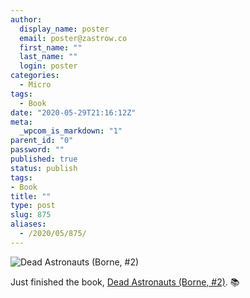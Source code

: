 ```yaml
---
author:
  display_name: poster
  email: poster@zastrow.co
  first_name: ""
  last_name: ""
  login: poster
categories:
  - Micro
tags:
  - Book
date: "2020-05-29T21:16:12Z"
meta:
  _wpcom_is_markdown: "1"
parent_id: "0"
password: ""
published: true
status: publish
tags:
- Book
title: ""
type: post
slug: 875
aliases:
  - /2020/05/875/
---
```

<p><img src="https://i.gr-assets.com/images/S/compressed.photo.goodreads.com/books/1569673345l/37589179._SY475_.jpg" alt="Dead Astronauts (Borne, #2)" /></p>
<p>Just finished the book, <a href="https://www.goodreads.com/review/show/3290471751?utm_medium=api&amp;utm_source=rss">Dead Astronauts (Borne, #2)</a>. 📚</p>
